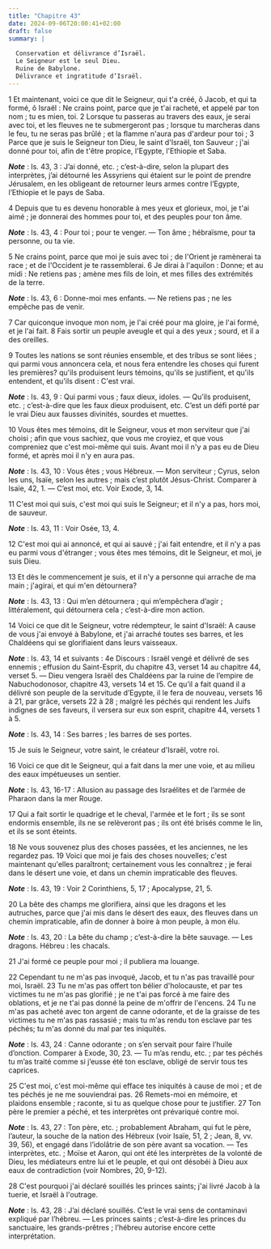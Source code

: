 ```yaml
---
title: "Chapitre 43"
date: 2024-09-06T20:00:41+02:00
draft: false
summary: |
  
  Conservation et délivrance d’Israël.
  Le Seigneur est le seul Dieu.
  Ruine de Babylone.
  Délivrance et ingratitude d’Israël.
---
```



1 Et maintenant, voici ce que dit le Seigneur, qui t'a créé, ô Jacob, et qui ta formé, ô Israël : Ne crains point, parce que je t'ai racheté, et appelé par ton nom ; tu es mien, toi. 2 Lorsque tu passeras au travers des eaux, je serai avec toi, et les fleuves ne te submergeront pas ; lorsque tu marcheras dans le feu, tu ne seras pas brûlé ; et la flamme n'aura pas d'ardeur pour toi ; 3 Parce que je suis le Seigneur ton Dieu, le saint d'Israël, ton Sauveur ; j'ai donné pour toi, afin de t'être propice, l'Egypte, l'Ethiopie et Saba.

***Note*** :  Is. 43, 3 : J’ai donné, etc. ; c’est-à-dire, selon la plupart des interprètes, j’ai détourné les Assyriens qui étaient sur le point de prendre Jérusalem, en les obligeant de retourner leurs armes contre l’Egypte, l’Ethiopie et le pays de Saba.

4 Depuis que tu es devenu honorable à mes yeux et glorieux, moi, je t'ai aimé ; je donnerai des hommes pour toi, et des peuples pour ton âme.

***Note*** :  Is. 43, 4 : Pour toi ; pour te venger. ― Ton âme ; hébraïsme, pour ta personne, ou ta vie.


5 Ne crains point, parce que moi je suis avec toi ; de l'Orient je ramènerai ta race ; et de l'Occident je te rassemblerai. 6 Je dirai à l'aquilon : Donne; et au midi : Ne retiens pas ; amène mes fils de loin, et mes filles des extrémités de la terre.

***Note*** :  Is. 43, 6 : Donne-moi mes enfants. ― Ne retiens pas ; ne les empêche pas de venir.

7 Car quiconque invoque mon nom, je l'ai créé pour ma gloire, je l'ai formé, et je l'ai fait. 8 Fais sortir un peuple aveugle et qui a des yeux ; sourd, et il a des oreilles.


9 Toutes les nations se sont réunies ensemble, et des tribus se sont liées ; qui parmi vous annoncera cela, et nous fera entendre les choses qui furent les premières? qu'ils produisent leurs témoins, qu'ils se justifient, et qu'ils entendent, et qu'ils disent : C'est vrai.

***Note*** :  Is. 43, 9 : Qui parmi vous ; faux dieux, idoles. ― Qu’ils produisent, etc. ; c’est-à-dire que les faux dieux produisent, etc. C’est un défi porté par le vrai Dieu aux fausses divinités, sourdes et muettes.


10 Vous êtes mes témoins, dit le Seigneur, vous et mon serviteur que j'ai choisi ; afin que vous sachiez, que vous me croyiez, et que vous compreniez que c'est moi-même qui suis. Avant moi il n'y a pas eu de Dieu formé, et après moi il n'y en aura pas.

***Note*** :  Is. 43, 10 : Vous êtes ; vous Hébreux. ― Mon serviteur ; Cyrus, selon les uns, Isaïe, selon les autres ; mais c’est plutôt Jésus-Christ. Comparer à Isaïe, 42, 1. ― C’est moi, etc. Voir Exode, 3, 14.


11 C'est moi qui suis, c'est moi qui suis le Seigneur; et il n'y a pas, hors moi, de sauveur.

***Note*** :  Is. 43, 11 : Voir Osée, 13, 4.

12 C'est moi qui ai annoncé, et qui ai sauvé ; j'ai fait entendre, et il n'y a pas eu parmi vous d'étranger ; vous êtes mes témoins, dit le Seigneur, et moi, je suis Dieu.


13 Et dès le commencement je suis, et il n'y a personne qui arrache de ma main ; j'agirai, et qui m'en détournera?

***Note*** :  Is. 43, 13 : Qui m’en détournera ; qui m’empêchera d’agir ; littéralement, qui détournera cela ; c’est-à-dire mon action.


14 Voici ce que dit le Seigneur, votre rédempteur, le saint d'Israël: A cause de vous j'ai envoyé à Babylone, et j'ai arraché toutes ses barres, et les Chaldéens qui se glorifiaient dans leurs vaisseaux.

***Note*** :  Is. 43, 14 et suivants : 4e Discours : Israël vengé et délivré de ses ennemis ; effusion du Saint-Esprit, du chapitre 43, verset 14 au chapitre 44, verset 5. ― Dieu vengera Israël des Chaldéens par la ruine de l’empire de Nabuchodonosor, chapitre 43, versets 14 et 15. Ce qu’il a fait quand il a délivré son peuple de la servitude d’Egypte, il le fera de nouveau, versets 16 à 21, par grâce, versets 22 à 28 ; malgré les péchés qui rendent les Juifs indignes de ses faveurs, il versera sur eux son esprit, chapitre 44, versets 1 à 5.

***Note*** :  Is. 43, 14 : Ses barres ; les barres de ses portes.

15 Je suis le Seigneur, votre saint, le créateur d'Israël, votre roi.


16 Voici ce que dit le Seigneur, qui a fait dans la mer une voie, et au milieu des eaux impétueuses un sentier.

***Note*** :  Is. 43, 16-17 : Allusion au passage des Israélites et de l’armée de Pharaon dans la mer Rouge.

17 Qui a fait sortir le quadrige et le cheval, l'armée et le fort ; ils se sont endormis ensemble, ils ne se relèveront pas ; ils ont été brisés comme le lin, et ils se sont éteints.


18 Ne vous souvenez plus des choses passées, et les anciennes, ne les regardez pas. 19 Voici que moi je fais des choses nouvelles; c'est maintenant qu'elles paraîtront; certainement vous les connaîtrez ; je ferai dans le désert une voie, et dans un chemin impraticable des fleuves.

***Note*** :  Is. 43, 19 : Voir 2 Corinthiens, 5, 17 ; Apocalypse, 21, 5.

20 La bête des champs me glorifiera, ainsi que les dragons et les autruches, parce que j'ai mis dans le désert des eaux, des fleuves dans un chemin impraticable, afin de donner à boire à mon peuple, à mon élu.

***Note*** :  Is. 43, 20 : La bête du champ ; c’est-à-dire la bête sauvage. ― Les dragons. Hébreu : les chacals.

21 J'ai formé ce peuple pour moi ; il publiera ma louange.


22 Cependant tu ne m'as pas invoqué, Jacob, et tu n'as pas travaillé pour moi, Israël. 23 Tu ne m'as pas offert ton bélier d'holocauste, et par tes victimes tu ne m'as pas glorifié ; je ne t'ai pas forcé à me faire des oblations, et je ne t'ai pas donné la peine de m'offrir de l'encens. 24 Tu ne m'as pas acheté avec ton argent de canne odorante, et de la graisse de tes victimes tu ne m'as pas rassasié ; mais tu m'as rendu ton esclave par tes péchés; tu m'as donné du mal par tes iniquités.

***Note*** :  Is. 43, 24 : Canne odorante ; on s’en servait pour faire l’huile d’onction. Comparer à Exode, 30, 23. ― Tu m’as rendu, etc. ; par tes péchés tu m’as traité comme si j’eusse été ton esclave, obligé de servir tous tes caprices.


25 C'est moi, c'est moi-même qui efface tes iniquités à cause de moi ; et de tes péchés je ne me souviendrai pas. 26 Remets-moi en mémoire, et plaidons ensemble ; raconte, si tu as quelque chose pour te justifier. 27 Ton père le premier a péché, et tes interprètes ont prévariqué contre moi.

***Note*** :  Is. 43, 27 : Ton père, etc. ; probablement Abraham, qui fut le père, l’auteur, la souche de la nation des Hébreux (voir Isaïe, 51, 2 ; Jean, 8, vv. 39, 56), et engagé dans l’idolâtrie de son père avant sa vocation. ― Tes interprètes, etc. ; Moïse et Aaron, qui ont été les interprètes de la volonté de Dieu, les médiateurs entre lui et le peuple, et qui ont désobéi à Dieu aux eaux de contradiction (voir Nombres, 20, 9-12).

28 C'est pourquoi j'ai déclaré souillés les princes saints; j'ai livré Jacob à la tuerie, et Israël à l'outrage.

***Note*** :  Is. 43, 28 : J’ai déclaré souillés. C’est le vrai sens de contaminavi expliqué par l’hébreu. ― Les princes saints ; c’est-à-dire les princes du sanctuaire, les grands-prêtres ; l’hébreu autorise encore cette interprétation.

